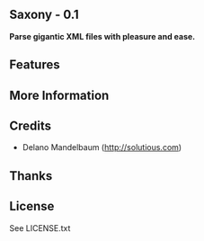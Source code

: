## Saxony - 0.1 ##

**Parse gigantic XML files with pleasure and ease.**

## Features

    
## More Information


## Credits

* Delano Mandelbaum (http://solutious.com)


## Thanks 


## License

See LICENSE.txt